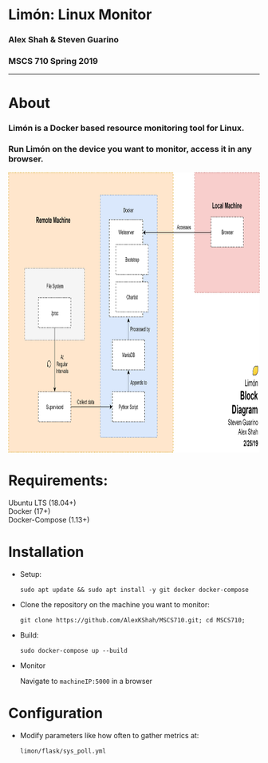 # Limón: Linux Monitor
### Alex Shah & Steven Guarino
### MSCS 710 Spring 2019

---

# About
### Limón is a Docker based resource monitoring tool for Linux.  
### Run Limón on the device you want to monitor, access it in any browser.

<img src="img/block.png" height="561px" width="930px" align="center">

# Requirements:
Ubuntu LTS (18.04+)  
Docker (17+)  
Docker-Compose (1.13+)  

# Installation
* Setup:

      sudo apt update && sudo apt install -y git docker docker-compose
      
* Clone the repository on the machine you want to monitor:

      git clone https://github.com/AlexKShah/MSCS710.git; cd MSCS710;

* Build:

      sudo docker-compose up --build

* Monitor

     Navigate to `machineIP:5000` in a browser

# Configuration
* Modify parameters like how often to gather metrics at:
    
      limon/flask/sys_poll.yml
